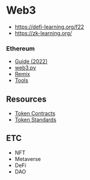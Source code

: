 # Web3
- https://defi-learning.org/f22
- https://zk-learning.org/

### Ethereum
- [Guide (2022)](https://betterprogramming.pub/top-10-smart-contract-developer-tools-you-need-for-2022-b763f5df689a)
- [web3.py](https://web3py.readthedocs.io/en/stable/)
- [Remix](https://remix.ethereum.org/)
- [Tools](https://github.com/ConsenSys/ethereum-developer-tools-list)

## Resources
- [Token Contracts](https://medium.com/@jgm.orinoco/understanding-erc-20-token-contracts-a809a7310aa5)
- [Token Standards](https://crypto.com/university/what-are-token-standards)

## ETC
- NFT
- Metaverse
- DeFi
- DAO
